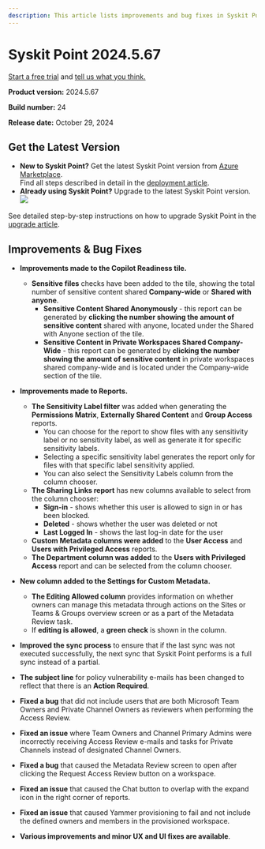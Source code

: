 ```yaml
---
description: This article lists improvements and bug fixes in Syskit Point version 2024.5.67
---
```


# Syskit Point 2024.5.67

[Start a free trial](https://www.syskit.com/products/point/free-trial/) and [tell us what you think.](https://www.syskit.com/company/contact-us/)

**Product version:** 2024.5.67

**Build number:** 24

**Release date:** October 29, 2024

## Get the Latest Version

* **New to Syskit Point?** Get the latest Syskit Point version from [Azure Marketplace](https://azuremarketplace.microsoft.com/en-us/marketplace/apps/syskitltd.syskit\_point).\
 Find all steps described in detail in the [deployment article](../../../setup/set-up-point-data-center/deployment/deploy-syskit-point.md).
* **Already using Syskit Point?** Upgrade to the latest Syskit Point version.\
 [![](https://aka.ms/deploytoazurebutton)](https://portal.azure.com/#create/Microsoft.Template/uri/https%3A%2F%2Fsyskitassetsstorage.blob.core.windows.net%2Fpoint%2FARMTemplates%2FPointUpdateDeploy%2FPointUpdateTemplate.json)

See detailed step-by-step instructions on how to upgrade Syskit Point in the [upgrade article](../../../setup/set-up-point-data-center/deployment/upgrade-syskit-point.md).


## Improvements & Bug Fixes

* **Improvements made to the Copilot Readiness tile.**
  * **Sensitive files** checks have been added to the tile, showing the total number of sensitive content shared **Company-wide** or **Shared with anyone**. 
    * **Sensitive Content Shared Anonymously** - this report can be generated by **clicking the number showing the amount of sensitive content** shared with anyone, located under the Shared with Anyone section of the tile.
    * **Sensitive Content in Private Workspaces Shared Company-Wide** - this report can be generated by **clicking the number showing the amount of sensitive content** in private workspaces shared company-wide and is located under the Company-wide section of the tile.

* **Improvements made to Reports.**
  * **The Sensitivity Label filter** was added when generating the **Permissions Matrix**, **Externally Shared Content** and **Group Access** reports.
    * You can choose for the report to show files with any sensitivity label or no sensitivity label, as well as generate it for specific sensitivity labels. 
    * Selecting a specific sensitivity label generates the report only for files with that specific label sensitivity applied.
    * You can also select the Sensitivity Labels column from the column chooser. 
  * **The Sharing Links report** has new columns available to select from the column chooser:
    * **Sign-in** - shows whether this user is allowed to sign in or has been blocked.
    * **Deleted** - shows whether the user was deleted or not
    * **Last Logged In** - shows the last log-in date for the user
  * **Custom Metadata columns were added** to the **User Access** and **Users with Privileged Access** reports.
  * **The Department column was added** to the **Users with Privileged Access** report and can be selected from the column chooser.

* **New column added to the Settings for Custom Metadata.**
  * **The Editing Allowed column** provides information on whether owners can manage this metadata through actions on the Sites or Teams & Groups overview screen or as a part of the Metadata Review task. 
  * If **editing is allowed**, a **green check** is shown in the column. 

* **Improved the sync process** to ensure that if the last sync was not executed successfully, the next sync that Syskit Point performs is a full sync instead of a partial.

* **The subject line** for policy vulnerability e-mails has been changed to reflect that there is an **Action Required**.

* **Fixed a bug** that did not include users that are both Microsoft Team Owners and Private Channel Owners as reviewers when performing the Access Review.

* **Fixed an issue** where Team Owners and Channel Primary Admins were incorrectly receiving Access Review e-mails and tasks for Private Channels instead of designated Channel Owners. 

* **Fixed a bug** that caused the Metadata Review screen to open after clicking the Request Access Review button on a workspace. 

* **Fixed an issue** that caused the Chat button to overlap with the expand icon in the right corner of reports.

* **Fixed an issue** that caused Yammer provisioning to fail and not include the defined owners and members in the provisioned workspace. 

* **Various improvements and minor UX and UI fixes are available**.
